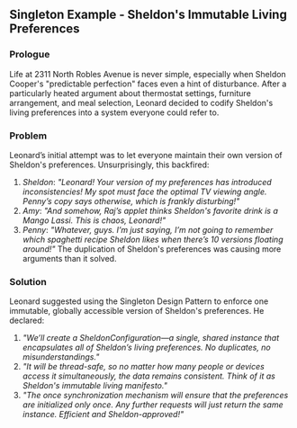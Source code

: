 ## Singleton Example - Sheldon's Immutable Living Preferences

### Prologue
Life at 2311 North Robles Avenue is never simple, especially when Sheldon Cooper's "predictable perfection" faces even a hint of disturbance. After a particularly heated argument about thermostat settings, furniture arrangement, and meal selection, Leonard decided to codify Sheldon's living preferences into a system everyone could refer to.

### Problem
Leonard’s initial attempt was to let everyone maintain their own version of Sheldon's preferences. Unsurprisingly, this backfired:

1. *Sheldon*: _"Leonard! Your version of my preferences has introduced inconsistencies! My spot must face the optimal TV viewing angle. Penny’s copy says otherwise, which is frankly disturbing!"_
2. *Amy*: _"And somehow, Raj’s applet thinks Sheldon's favorite drink is a Mango Lassi. This is chaos, Leonard!"_
3. *Penny*: _"Whatever, guys. I’m just saying, I’m not going to remember which spaghetti recipe Sheldon likes when there’s 10 versions floating around!"_
The duplication of Sheldon's preferences was causing more arguments than it solved.

### Solution
Leonard suggested using the Singleton Design Pattern to enforce one immutable, globally accessible version of Sheldon's preferences. He declared:

1. _"We’ll create a SheldonConfiguration—a single, shared instance that encapsulates all of Sheldon’s living preferences. No duplicates, no misunderstandings."_
2. _"It will be thread-safe, so no matter how many people or devices access it simultaneously, the data remains consistent. Think of it as Sheldon's immutable living manifesto."_
3. _"The once synchronization mechanism will ensure that the preferences are initialized only once. Any further requests will just return the same instance. Efficient and Sheldon-approved!"_